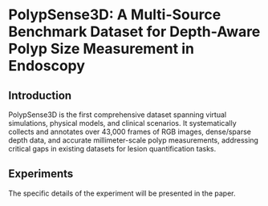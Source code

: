 # PolypSense3D: A Multi-Source Benchmark Dataset for Depth-Aware Polyp Size Measurement in Endoscopy

## Introduction

PolypSense3D is the first comprehensive dataset spanning virtual simulations, physical models, and clinical scenarios. It systematically collects and annotates over 43,000 frames of RGB images, dense/sparse depth data, and accurate millimeter-scale polyp measurements, addressing critical gaps in existing datasets for lesion quantification tasks.

## Experiments

The specific details of the experiment will be presented in the paper.
